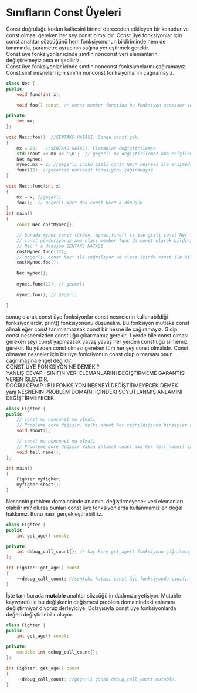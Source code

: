 # Sınıfların Const Üyeleri
Const doğruluğu kodun kalitesini birinci dereceden etkileyen bir konudur ve const olması gereken her şey const olmalıdır.
Const üye fonksiyonlar için const anahtar sözcüğünü hem fonksiyonunun bildiriminde hem de tanımında, parametre ayracının sağına yerleştirmek gerekir.  
Const üye fonksiyonlar içinde sınıfın nonconst veri elemanlarını değiştiremeyiz ama erişebiliriz.  
Const üye fonksiyonlar içinde sınıfın nonconst fonksiyonlarını çağıramayız.  
Const sınıf nesneleri için sınıfın nonconst fonksiyonlarını çağıramayız.  
```cpp
class Nec {
public:
    void func(int x);

    void foo() const; // const member function bu fonksiyon accesser ve gizli parametre değişkeni const Nec*

private:
    int mx;
};

void Nec::foo()  //SENTAKS HATASI. Sonda const yok.
{
    mx = 20;   //SENTAKS HATASI. Elemanlar değiştirilemez.
    std::cout << mx << '\n';  // geçerli mx değiştirilemez ama erişilebilir
    Nec mynec;
    mynec.mx = 23 //geçerli çünkü gizli const Nec* nesnesi ile erişmedim
    func(12); //geçersiz nonconst fonksiyonu çağıramayız
}

void Nec::func(int x)
{
    mx = x; //geçerli
    foo();  // geçerli Nec* dan const Nec* a dönüşüm 
}
int main()
{
    const Nec cnstMynec{};

    // burada mynec const türden. mynec.func() ta ise gizli const Nec * türden nesne gönderiliyor
    // const gönderiyoruz ama class member func da const olarak bildirilmemiş. cont Nec * dan
    // Nec * a dönüşüm SENTAKS HATASI
    cnstMynec.func(12);
    // geçerli. const Nec* ile çağrılıyor ve class içinde const ile bildirilmiş.
    cnstMynec.foo();

    Nec mynec{};
     
    mynec.func(12); // geçerli

    mynec.foo(); // geçerli

}
```
sonuç olarak const üye fonksiyonlar const nesnelerin kullanabildiği fonksiyonlardır. print() fonksiyonunu düşünelim. Bu fonksiyon mutlaka const olmalı 
eğer const tanımlamazsak const bir nesne ile çağıramayız. Gidip const nesnemizden constluğu çıkarmamız gerekir. 1 yerde bile const olması gereken şeyi const
yapmazsak yavaş yavaş her yerden constluğu silmemiz gerekir. Bu yüzden const olması gereken tüm her şey const olmalıdır. Const olmayan nesneler 
için bir üye fonksiyonun const olup olmaması onun çağrılmasına engel değildir.    
CONST ÜYE FONKSİYON NE DEMEK ?  
YANLIŞ CEVAP : SINIFIN VERİ ELEMANLARINI DEĞİŞTİRMEME GARANTİSİ VEREN İŞLEVDİR.  
DOĞRU CEVAP : BU FONKSİYON NESNEYİ DEĞİŞTİRMEYECEK DEMEK. yani NESNENİN PROBLEM DOMAİNİ İÇİNDEKİ SOYUTLANMIŞ ANLAMINI DEĞİŞTİRMEYECEK.  
```cpp
class Fighter {
public:
    // const mu nonconst mu olmalı
    // Probleme göre değişir. belki shoot her çağrıldığında birşeyler değişecek. mermi azalacaksa nonconst
    void shoot();

    // const mu nonconst mu olmalı
    // Probleme göre değişir Yakın ihtimal const ama her tell_name() çağrıldığında bir can gidiyorsa her şey değişir.
    void tell_name();
};

int main()
{
    Fighter myfigher;
    myfigher.shoot();
}
```
Nesnenin problem domainninde anlamını değiştirmeyecek veri elemanları olabilir mi? olursa bunları const üye fonksiyonlarda kullanmamız en doğal hakkımız.
Bunu nasıl gerçekleştirebiliriz.
```cpp
class Fighter {
public:
    int get_age() const;

private:
    int debug_call_count{}; // kaç kere get_age() fonksiyonu çağrılmış onu hesaplıyor.
};

int Fighter::get_age() const
{
    ++debug_call_count; //sentaks hatası const üye fonksiyonda sınıfın veri elemanını değiştiremeyiz.
}
```
İşte tam burada **mutable** anahtar sözcüğü imdadımıza yetişiyor. Mutable keywordü ile bu değişkenin değişmesi problem domainindeki anlamını değiştirmiyor diyoruz derleyiciye. Dolayısıyla const üye fonksiyonlarda değeri değiştirilebilir oluyor.
```cpp
class Fighter {
public:
    int get_age() const;

private:
    mutable int debug_call_count{};
};

int Fighter::get_age() const
{
    ++debug_call_count; //geçerli çünkü debug_call_count mutable.
}
```
